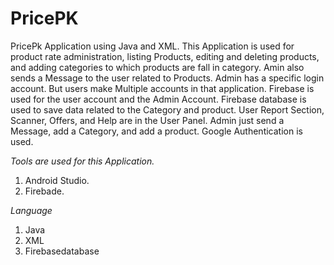 # PricePK
PricePk Application using Java and XML.
This Application is used for product rate administration, listing Products, editing and deleting products, and adding categories to which products are fall in category. 
Amin also sends a Message to the user related to Products.
Admin has a specific login account.
But users make Multiple accounts in that application.
Firebase is used for the user account and the Admin Account.
Firebase database is used to save data related to the  Category and product. 
User Report Section, Scanner, Offers, and Help are in the User Panel.
Admin just send a Message, add a Category, and add a product.
Google Authentication is used.

*Tools are used for this Application.*
1) Android Studio.
2) Firebade.

*Language*
1) Java
2) XML
3) Firebasedatabase
